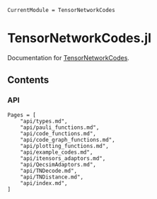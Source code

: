 ```@meta
CurrentModule = TensorNetworkCodes
```

# TensorNetworkCodes.jl

Documentation for [TensorNetworkCodes](https://github.com/dkt29/TensorNetworkCodes.jl).

## Contents

### API
```@contents
Pages = [
    "api/types.md",
    "api/pauli_functions.md",
    "api/code_functions.md",
    "api/code_graph_functions.md",
    "api/plotting_functions.md",
    "api/example_codes.md",
    "api/itensors_adaptors.md",
    "api/QecsimAdaptors.md",
    "api/TNDecode.md",
    "api/TNDistance.md",
    "api/index.md",
]
```
